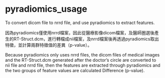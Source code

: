 # pyradiomics_usage
To convert dicom file to nrrd file, and use pyradiomics to extract features.

因為pyradiomics僅使用nrrd檔案，因此從醫療影像dicom檔案，及醫師圈選後產生的RT-Struct.dcm，進行轉檔成nii檔案，及nrrd檔案後再透過pyradiomics取出特徵，並計算兩群特徵值的差異（p-value）。

Because pyradiomics only uses nrrd files, the dicom files of medical images and the RT-Struct.dcm generated after the doctor’s circle are converted to nii file and nrrd file, then the features are extracted through pyradiomics and the two groups of feature values are calculated Difference (p-value).
